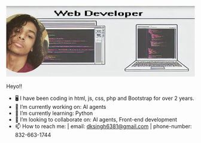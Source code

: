 ![GitHub Logo](github-banner.jpg)

Heyo!!
- 🖥️ I have been coding in html, js, css, php and Bootstrap for over 2 years.
- 🔭 I’m currently working on: AI agents 
- 🌱 I’m currently learning: Python
- 👯 I’m looking to collaborate on: AI agents, Front-end development 
- 📫 How to reach me: | email: dksingh6381@gmail.com | phone-number: 832-663-1744
